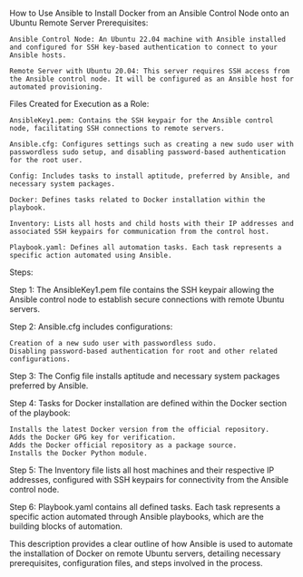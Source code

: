 How to Use Ansible to Install Docker from an Ansible Control Node onto an Ubuntu Remote Server
Prerequisites:

    Ansible Control Node: An Ubuntu 22.04 machine with Ansible installed and configured for SSH key-based authentication to connect to your Ansible hosts.

    Remote Server with Ubuntu 20.04: This server requires SSH access from the Ansible control node. It will be configured as an Ansible host for automated provisioning.

Files Created for Execution as a Role:

    AnsibleKey1.pem: Contains the SSH keypair for the Ansible control node, facilitating SSH connections to remote servers.

    Ansible.cfg: Configures settings such as creating a new sudo user with passwordless sudo setup, and disabling password-based authentication for the root user.

    Config: Includes tasks to install aptitude, preferred by Ansible, and necessary system packages.

    Docker: Defines tasks related to Docker installation within the playbook.

    Inventory: Lists all hosts and child hosts with their IP addresses and associated SSH keypairs for communication from the control host.

    Playbook.yaml: Defines all automation tasks. Each task represents a specific action automated using Ansible.

Steps:

Step 1:
The AnsibleKey1.pem file contains the SSH keypair allowing the Ansible control node to establish secure connections with remote Ubuntu servers.

Step 2:
Ansible.cfg includes configurations:

    Creation of a new sudo user with passwordless sudo.
    Disabling password-based authentication for root and other related configurations.

Step 3:
The Config file installs aptitude and necessary system packages preferred by Ansible.

Step 4:
Tasks for Docker installation are defined within the Docker section of the playbook:

    Installs the latest Docker version from the official repository.
    Adds the Docker GPG key for verification.
    Adds the Docker official repository as a package source.
    Installs the Docker Python module.

Step 5:
The Inventory file lists all host machines and their respective IP addresses, configured with SSH keypairs for connectivity from the Ansible control node.

Step 6:
Playbook.yaml contains all defined tasks. Each task represents a specific action automated through Ansible playbooks, which are the building blocks of automation.

This description provides a clear outline of how Ansible is used to automate the installation of Docker on remote Ubuntu servers, detailing necessary prerequisites, configuration files, and steps involved in the process.
